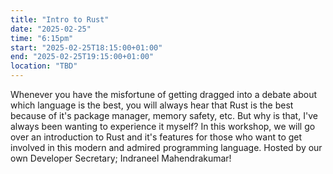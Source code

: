 ```yaml
---
title: "Intro to Rust"
date: "2025-02-25"
time: "6:15pm"
start: "2025-02-25T18:15:00+01:00"
end: "2025-02-25T19:15:00+01:00"
location: "TBD"
---
```


Whenever you have the misfortune of getting dragged into a debate about which language is the best, you will always hear that Rust is the best because of it's package manager, memory safety, etc. But why is that, I've always been wanting to experience it myself? In this workshop, we will go over an introduction to Rust and it's features for those who want to get involved in this modern and admired programming language. Hosted by our own Developer Secretary; Indraneel Mahendrakumar!
